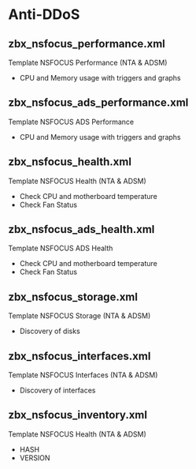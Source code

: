 # Anti-DDoS

## zbx_nsfocus_performance.xml
Template NSFOCUS Performance (NTA & ADSM)
 - CPU and Memory usage with triggers and graphs

## zbx_nsfocus_ads_performance.xml
Template NSFOCUS ADS Performance
 - CPU and Memory usage with triggers and graphs

## zbx_nsfocus_health.xml
Template NSFOCUS Health (NTA & ADSM)
 - Check CPU and motherboard temperature
 - Check Fan Status

## zbx_nsfocus_ads_health.xml
Template NSFOCUS ADS Health
 - Check CPU and motherboard temperature
 - Check Fan Status

## zbx_nsfocus_storage.xml
Template NSFOCUS Storage (NTA & ADSM)
 - Discovery of disks

## zbx_nsfocus_interfaces.xml
Template NSFOCUS Interfaces (NTA & ADSM)
 - Discovery of interfaces

## zbx_nsfocus_inventory.xml
Template NSFOCUS Health (NTA & ADSM)
 - HASH
 - VERSION
